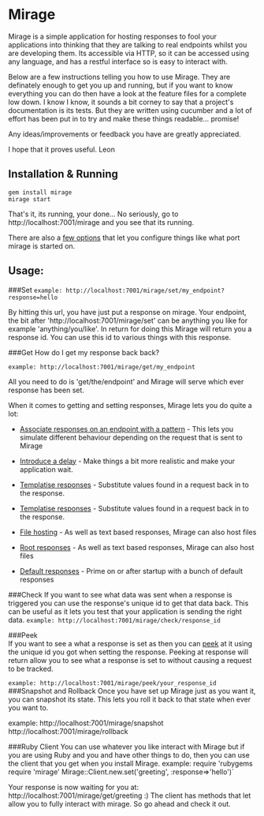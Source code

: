 Mirage
======
Mirage is a simple application for hosting responses to fool your applications into thinking that they are talking to real endpoints
whilst you are developing them. Its accessible via HTTP, so it can be accessed using any language, and has a restful interface so is easy to interact with.

Below are a few instructions telling you how to use Mirage. They are definately enough to get you up and running, but if you want to know everything you 
can do then have a look at the feature files for a complete low down. I know I know, it sounds a bit corney to say that a project's documentation is its tests. But they are written using
cucumber and a lot of effort has been put in to try and make these things readable... promise!  

Any ideas/improvements or feedback you have are greatly appreciated.

I hope that it proves useful.
Leon

Installation & Running
----------------------
`gem install mirage`  
`mirage start`  
    
That's it, its running, your done... No seriously, go to http://localhost:7001/mirage and you see that its running.

There are also a [few options](https://github.com/Ladtech/sandbox/blob/master/mirage/features/setting_responses_with_a_delay.feature) that let you configure things like what port mirage is started on.

Usage:
------
###Set
`example: http://localhost:7001/mirage/set/my_endpoint?response=hello`  

By hitting this url, you have just put a response on mirage. Your endpoint, the bit after 'http://localhost:7001/mirage/set' can be anything you like for example 'anything/you/like'. In return for
  doing this Mirage will return you a response id. You can use this id to various things with this response.

###Get
How do I get my response back back?
  
`example: http://localhost:7001/mirage/get/my_endpoint`  
  
All you need to do is 'get/the/endpoint' and Mirage will serve which ever response has been set.  

When it comes to getting and setting responses, Mirage lets you do quite a lot:  

 * [Associate responses on an endpoint with a pattern](http://github.com/Ladtech/sandbox/blob/master/mirage/features/setting_responses_with_pattern_matching.feature ) - This lets you simulate different behaviour depending on the request that is sent to Mirage
 
 * [Introduce a delay](https://github.com/Ladtech/sandbox/blob/master/mirage/features/setting_responses_with_a_delay.feature) - Make things a bit more realistic and make your application wait.
   
 * [Templatise responses](https://github.com/Ladtech/sandbox/blob/master/mirage/features/setting_responses_with_a_delay.feature) - Substitute values found in a request back in to the response.
  
 * [Templatise responses](https://github.com/Ladtech/sandbox/blob/master/mirage/features/setting_responses_with_a_delay.feature) - Substitute values found in a request back in to the response.
   
 * [File hosting](https://github.com/Ladtech/sandbox/blob/master/mirage/features/setting_responses_with_a_delay.feature) - As well as text based responses, Mirage can also host files
 
 * [Root responses](https://github.com/Ladtech/sandbox/blob/master/mirage/features/setting_responses_with_a_delay.feature) - As well as text based responses, Mirage can also host files
 
 * [Default responses](https://github.com/Ladtech/sandbox/blob/master/mirage/features/setting_responses_with_a_delay.feature) - Prime on or after startup with a bunch of default responses  
     
 
###Check
If you want to see what data was sent when a response is triggered you can use the response's unique id to get that data back. This can be useful as it lets you test that your application is sending the right data.
`example: http://localhost:7001/mirage/check/response_id`

###Peek  
If you want to see a what a response is set as then you can [peek](https://github.com/Ladtech/sandbox/blob/master/mirage/features/setting_responses_with_a_delay.feature) at it using the unique id you got when setting the response.
Peeking at response will return allow you to see what a response is set to without causing a request to be tracked.

`example: http://localhost:7001/mirage/peek/your_response_id`
###Snapshot and Rollback
Once you have set up Mirage just as you want it, you can snapshot its state. This lets you roll it back to that state when ever you want to.

example:
    http://localhost:7001/mirage/snapshot
    http://localhost:7001/mirage/rollback  

###Ruby Client
You can use whatever you like interact with Mirage but if you are using Ruby and you and have other things to do, then you can use 
the client that you get when you install Mirage. 
    example:
    require 'rubygems
    require 'mirage'
    Mirage::Client.new.set('greeting', :response=>'hello')` 

Your response is now waiting for you at: http://localhost:7001/mirage/get/greeting :)
The client has methods that let allow you to fully interact with mirage. So go ahead and check it out.



 
 